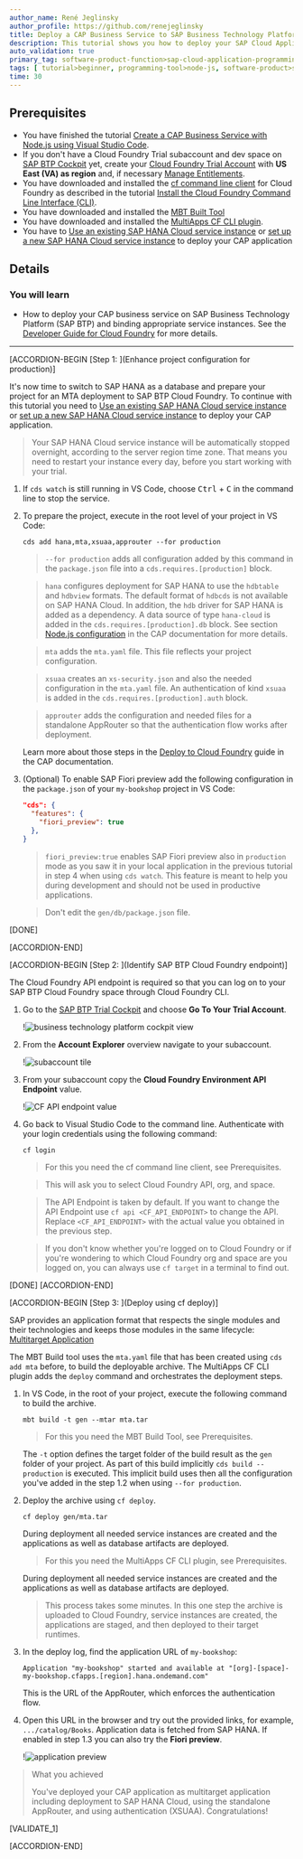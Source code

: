 ```yaml
---
author_name: René Jeglinsky
author_profile: https://github.com/renejeglinsky
title: Deploy a CAP Business Service to SAP Business Technology Platform
description: This tutorial shows you how to deploy your SAP Cloud Application Programming Model (CAP) application to SAP Business Technology Platform, Cloud Foundry environment using SAP HANA Cloud service.
auto_validation: true
primary_tag: software-product-function>sap-cloud-application-programming-model
tags: [ tutorial>beginner, programming-tool>node-js, software-product>sap-business-technology-platform, software-product>sap-fiori, software-product>sap-hana-cloud, software-product-function>sap-cloud-application-programming-model ]
time: 30
---
```


## Prerequisites
- You have finished the tutorial [Create a CAP Business Service with Node.js using Visual Studio Code](cp-apm-nodejs-create-service).
- If you don't have a Cloud Foundry Trial subaccount and dev space on [SAP BTP Cockpit](https://cockpit.hanatrial.ondemand.com/cockpit/) yet, create your [Cloud Foundry Trial Account](hcp-create-trial-account) with **US East (VA) as region** and, if necessary [Manage Entitlements](cp-trial-entitlements).
- You have downloaded and installed the [cf command line client](https://github.com/cloudfoundry/cli#downloads) for Cloud Foundry as described in the tutorial [Install the Cloud Foundry Command Line Interface (CLI)](cp-cf-download-cli).
- You have downloaded and installed the [MBT Built Tool](https://sap.github.io/cloud-mta-build-tool/download/)
- You have downloaded and installed the [MultiApps CF CLI plugin](https://github.com/cloudfoundry/multiapps-cli-plugin/blob/master/README.md).
- You have to [Use an existing SAP HANA Cloud service instance](https://developers.sap.com/tutorials/btp-app-hana-cloud-setup.html#42a0e8d7-8593-48f1-9a0e-67ef7ee4df18) or [set up a new SAP HANA Cloud service instance](https://developers.sap.com/tutorials/btp-app-hana-cloud-setup.html#3b20e31c-e9eb-44f7-98ed-ceabfd9e586e) to deploy your CAP application

## Details
### You will learn
  - How to deploy your CAP business service on SAP Business Technology Platform (SAP BTP) and binding appropriate service instances. See the [Developer Guide for Cloud Foundry](https://docs.cloudfoundry.org/devguide/) for more details.

---

[ACCORDION-BEGIN [Step 1: ](Enhance project configuration for production)]

It's now time to switch to SAP HANA as a database and prepare your project for an MTA deployment to SAP BTP Cloud Foundry. To continue with this tutorial you need to [Use an existing SAP HANA Cloud service instance](https://developers.sap.com/tutorials/btp-app-hana-cloud-setup.html#42a0e8d7-8593-48f1-9a0e-67ef7ee4df18) or [set up a new SAP HANA Cloud service instance](https://developers.sap.com/tutorials/btp-app-hana-cloud-setup.html#3b20e31c-e9eb-44f7-98ed-ceabfd9e586e) to deploy your CAP application.

> Your SAP HANA Cloud service instance will be automatically stopped overnight, according to the server region time zone. That means you need to restart your instance every day, before you start working with your trial.

1. If `cds watch` is still running in VS Code, choose <kbd>Ctrl</kbd> + <kbd>C</kbd> in the command line to stop the service.

2. To prepare the project, execute in the root level of your project in VS Code:

    ```Shell/Bash
    cds add hana,mta,xsuaa,approuter --for production
    ```

    > `--for production` adds all configuration added by this command in the `package.json` file into a `cds.requires.[production]` block.

    > `hana` configures deployment for SAP HANA to use the `hdbtable` and `hdbview` formats. The default format of `hdbcds` is not available on SAP HANA Cloud. In addition, the `hdb` driver for SAP HANA is added as a dependency. A data source of type `hana-cloud` is added in the `cds.requires.[production].db` block. See section [Node.js configuration](https://cap.cloud.sap/docs/node.js/cds-env#profiles) in the CAP documentation for more details.

    > `mta` adds the `mta.yaml` file. This file reflects your project configuration.

    > `xsuaa` creates an `xs-security.json` and also the needed configuration in the `mta.yaml` file. An authentication of kind `xsuaa` is added in the `cds.requires.[production].auth` block.

    > `approuter` adds the configuration and needed files for a standalone AppRouter so that the authentication flow works after deployment.

    Learn more about those steps in the [Deploy to Cloud Foundry](https://cap.cloud.sap/docs/guides/deployment/to-cf#prepare-for-production) guide in the CAP documentation.

3. (Optional) To enable SAP Fiori preview add the following configuration in the `package.json` of your `my-bookshop` project in VS Code:

    ```JSON
    "cds": {
      "features": {
        "fiori_preview": true
      },
    }

    ```
    > `fiori_preview:true` enables SAP Fiori preview also in `production` mode as you saw it in your local application in the previous tutorial in step 4 when using `cds watch`. This feature is meant to help you during development and should not be used in productive applications.

    > Don't edit the `gen/db/package.json` file.

[DONE]

[ACCORDION-END]


[ACCORDION-BEGIN [Step 2: ](Identify SAP BTP Cloud Foundry endpoint)]

The Cloud Foundry API endpoint is required so that you can log on to your SAP BTP Cloud Foundry space through Cloud Foundry CLI.

1. Go to the [SAP BTP Trial Cockpit](https://cockpit.hanatrial.ondemand.com/cockpit#/home/trial) and choose **Go To Your Trial Account**.

    !![business technology platform cockpit view](cockpit.png)

2. From the **Account Explorer** overview navigate to your subaccount.

    !![subaccount tile](subaccount.png)

3. From your subaccount copy the **Cloud Foundry Environment API Endpoint** value.

    !![CF API endpoint value](api_endpoint.png)

4. Go back to Visual Studio Code to the command line. Authenticate with your login credentials using the following command:

    ```Shell/Bash
    cf login
    ```

    > For this you need the cf command line client, see Prerequisites.

    > This will ask you to select Cloud Foundry API, org, and space.

    > The API Endpoint is taken by default. If you want to change the API Endpoint use `cf api <CF_API_ENDPOINT>` to change the API. Replace `<CF_API_ENDPOINT>` with the actual value you obtained in the previous step.

    > If you don't know whether you're logged on to Cloud Foundry or if you're wondering to which Cloud Foundry org and space are you logged on, you can always use `cf target` in a terminal to find out.

[DONE]
[ACCORDION-END]

[ACCORDION-BEGIN [Step 3: ](Deploy using cf deploy)]

SAP provides an application format that respects the single modules and their technologies and keeps those modules in the same lifecycle: [Multitarget Application](https://help.sap.com/docs/BTP/65de2977205c403bbc107264b8eccf4b/d04fc0e2ad894545aebfd7126384307c.html?version=Cloud)

The MBT Build tool uses the `mta.yaml` file that has been created using `cds add mta` before, to build the deployable archive. The MultiApps CF CLI plugin adds the `deploy` command and orchestrates the deployment steps.

1. In VS Code, in the root of your project, execute the following command to build the archive.
    ```Shell/Bash
    mbt build -t gen --mtar mta.tar
    ```
    > For this you need the MBT Build Tool, see Prerequisites.

    The `-t` option defines the target folder of the build result as the `gen` folder of your project. As part of this build implicitly `cds build --production` is executed. This implicit build uses then all the configuration you've added in the step 1.2 when using `--for production`.

2. Deploy the archive using `cf deploy`.
    ```Shell/Bash
    cf deploy gen/mta.tar
    ```
    During deployment all needed service instances are created and the applications as well as database artifacts are deployed.

    > For this you need the MultiApps CF CLI plugin, see Prerequisites.

    During deployment all needed service instances are created and the applications as well as database artifacts are deployed.

    > This process takes some minutes. In this one step the archive is uploaded to Cloud Foundry, service instances are created, the applications are staged, and then deployed to their target runtimes.

3. In the deploy log, find the application URL of `my-bookshop`:

    ```Shell/Bash
    Application "my-bookshop" started and available at "[org]-[space]-my-bookshop.cfapps.[region].hana.ondemand.com"
    ```
    This is the URL of the AppRouter, which enforces the authentication flow.

4. Open this URL in the browser and try out the provided links, for example, `.../catalog/Books`. Application data is fetched from SAP HANA. If enabled in step 1.3 you can also try the **Fiori preview**.

    !![application preview](application_cloud_fiori.png)

> What you achieved
>
> You've deployed your CAP application as multitarget application including deployment to SAP HANA Cloud, using the standalone AppRouter, and using authentication (XSUAA). Congratulations!


[VALIDATE_1]

[ACCORDION-END]
